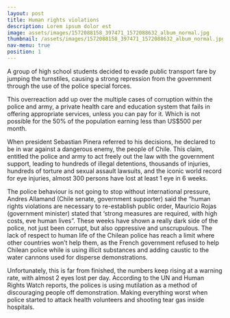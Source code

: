 ```yaml
---
layout: post
title: Human rights violations
description: Lorem ipsum dolor est
image: assets/images/1572088158_397471_1572088632_album_normal.jpg
thumbnail: /assets/images/1572088158_397471_1572088632_album_normal.jpg
nav-menu: true
position: 1
---
```


A group of high school students decided to evade public transport fare by jumping the turnstiles, causing a strong repression from the government through the use of the police special forces.

This overreaction add up over the multiple cases of corruption within the police and army, a private health care and education system that fails in offering appropriate services, unless you can pay for it. Which is not possible for the 50% of the population earning less than US$500 per month.

When president Sebastian Pinera referred to his decisions, he declared to be in war against a dangerous enemy, the people of Chile. This claim, entitled the police and army to act freely out the law with the government support, leading to hundreds of illegal detentions, thousands of injuries, hundreds of torture and sexual assault lawsuits, and the iconic world record for eye injuries, almost 300 persons have lost at least 1 eye in 6 weeks.

The police behaviour is not going to stop without international pressure, Andres Allamand (Chile senate, government supporter) said the “human rights violations are necessary to re-establish public order, Mauricio Rojas (government minister) stated that ‘strong measures are required, with high costs, eve human lives”. These weeks have shown a really dark side of the police, not just been corrupt, but also oppressive and unscrupulous.  The lack of respect to human life of the Chilean police has reach a limit where other countries won’t help them, as the French government refused to help Chilean police while is using illicit substances and adding caustic to the water cannons used for disperse demonstrations.

Unfortunately, this is far from finished, the numbers keep rising at a warning rate, with almost 2 eyes lost per day. According to the UN and Human Rights Watch reports, the polices is using mutilation as a method of discouraging people off demonstration. Making everything worst when police started to attack health volunteers and shooting tear gas inside hospitals.
